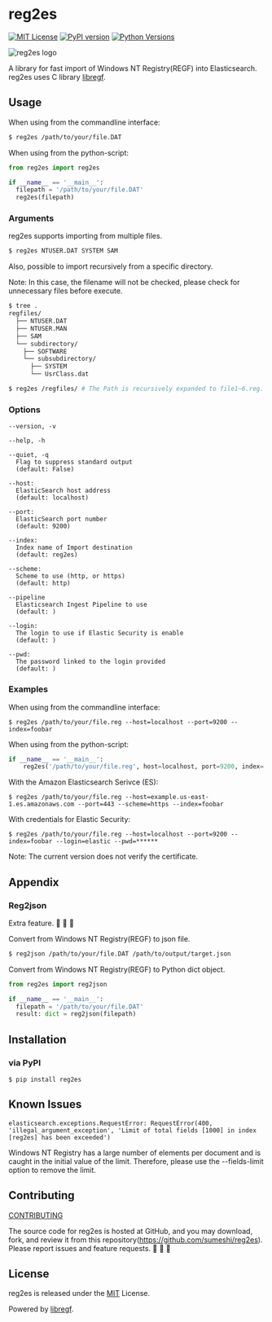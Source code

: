 # reg2es

[![MIT License](http://img.shields.io/badge/license-MIT-blue.svg?style=flat)](LICENSE)
[![PyPI version](https://badge.fury.io/py/reg2es.svg)](https://badge.fury.io/py/reg2es)
[![Python Versions](https://img.shields.io/pypi/pyversions/reg2es.svg)](https://pypi.org/project/reg2es/)

![reg2es logo](https://gist.githubusercontent.com/sumeshi/c2f430d352ae763273faadf9616a29e5/raw/bd51b2539d8bb639d4f630ef13639706bed1f905/reg2es.svg)

A library for fast import of Windows NT Registry(REGF) into Elasticsearch.  
reg2es uses C library [libregf](https://github.com/libyal/libregf).


## Usage

When using from the commandline interface:

```bash
$ reg2es /path/to/your/file.DAT
```

When using from the python-script:

```python
from reg2es import reg2es

if __name__ == '__main__':
  filepath = '/path/to/your/file.DAT'
  reg2es(filepath)
```

### Arguments

reg2es supports importing from multiple files.

```bash
$ reg2es NTUSER.DAT SYSTEM SAM
```

Also, possible to import recursively from a specific directory.

Note: In this case, the filename will not be checked, please check for unnecessary files before execute.

```bash
$ tree .
regfiles/
  ├── NTUSER.DAT
  ├── NTUSER.MAN
  ├── SAM
  └── subdirectory/
    ├── SOFTWARE
    └── subsubdirectory/
      ├── SYSTEM
      └── UsrClass.dat

$ reg2es /regfiles/ # The Path is recursively expanded to file1~6.reg.
```

### Options

```
--version, -v

--help, -h

--quiet, -q
  Flag to suppress standard output
  (default: False)

--host:
  ElasticSearch host address
  (default: localhost)

--port:
  ElasticSearch port number
  (default: 9200)

--index:
  Index name of Import destination
  (default: reg2es)

--scheme:
  Scheme to use (http, or https)
  (default: http)

--pipeline
  Elasticsearch Ingest Pipeline to use
  (default: )

--login:
  The login to use if Elastic Security is enable
  (default: )

--pwd:
  The password linked to the login provided
  (default: )
```

### Examples

When using from the commandline interface:

```
$ reg2es /path/to/your/file.reg --host=localhost --port=9200 --index=foobar
```

When using from the python-script:

```py
if __name__ == '__main__':
    reg2es('/path/to/your/file.reg', host=localhost, port=9200, index='foobar')
```

With the Amazon Elasticsearch Serivce (ES):

```
$ reg2es /path/to/your/file.reg --host=example.us-east-1.es.amazonaws.com --port=443 --scheme=https --index=foobar
```

With credentials for Elastic Security:

```
$ reg2es /path/to/your/file.reg --host=localhost --port=9200 --index=foobar --login=elastic --pwd=******
```

Note: The current version does not verify the certificate.


## Appendix

### Reg2json

Extra feature. :sushi: :sushi: :sushi:

Convert from Windows NT Registry(REGF) to json file.

```bash
$ reg2json /path/to/your/file.DAT /path/to/output/target.json
```

Convert from Windows NT Registry(REGF) to Python dict object.

```python
from reg2es import reg2json

if __name__ == '__main__':
  filepath = '/path/to/your/file.DAT'
  result: dict = reg2json(filepath)
```

## Installation

### via PyPI
```
$ pip install reg2es
```

## Known Issues

```
elasticsearch.exceptions.RequestError: RequestError(400, 'illegal_argument_exception', 'Limit of total fields [1000] in index [reg2es] has been exceeded')
```

Windows NT Registry has a large number of elements per document and is caught in the initial value of the limit.
Therefore, please use the --fields-limit option to remove the limit.

## Contributing

[CONTRIBUTING](https://github.com/sumeshi/reg2es/blob/master/CONTRIBUTING.md)

The source code for reg2es is hosted at GitHub, and you may download, fork, and review it from this repository(https://github.com/sumeshi/reg2es).
Please report issues and feature requests. :sushi: :sushi: :sushi:

## License

reg2es is released under the [MIT](https://github.com/sumeshi/reg2es/blob/master/LICENSE) License.

Powered by [libregf](https://github.com/libyal/libregf).
